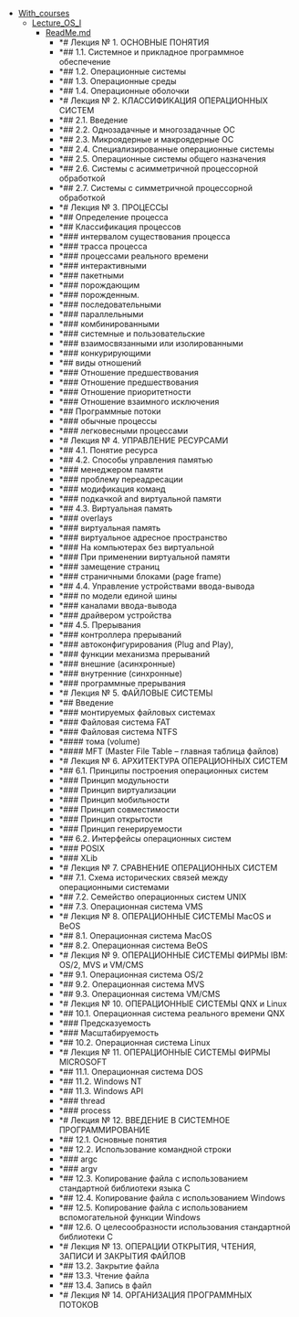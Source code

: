 - <a href = "E:\Node_projects\Node_Way\NBase\_Md\_Index\_TGUniversitet\I_kurs\++Архитектура_компьютеров_и_операционные_системы\With_courses\cat.With_courses\dir.With_courses.md">With_courses</a>
    - <a href = "E:\Node_projects\Node_Way\NBase\_Md\_Index\_TGUniversitet\I_kurs\++Архитектура_компьютеров_и_операционные_системы\With_courses\Lecture_OS_I\cat.Lecture_OS_I\dir.Lecture_OS_I.md">Lecture_OS_I</a>
        - <a href = "E:\Node_projects\Node_Way\NBase\_Md\_Index\_TGUniversitet\I_kurs\++Архитектура_компьютеров_и_операционные_системы\With_courses\Lecture_OS_I\ReadMe.md">ReadMe.md</a>
            - *# Лекция № 1. ОСНОВНЫЕ ПОНЯТИЯ
            - *## 1.1. Системное и прикладное программное обеспечение
            - *## 1.2. Операционные системы
            - *## 1.3. Операционные среды
            - *## 1.4. Операционные оболочки
            - *# Лекция № 2. КЛАССИФИКАЦИЯ ОПЕРАЦИОННЫХ СИСТЕМ
            - *## 2.1. Введение
            - *## 2.2. Однозадачные и многозадачные ОС
            - *## 2.3. Микроядерные и макроядерные ОС
            - *## 2.4. Специализированные операционные системы
            - *## 2.5. Операционные системы общего назначения
            - *## 2.6. Системы с асимметричной процессорной обработкой
            - *## 2.7. Системы с симметричной процессорной обработкой
            - *# Лекция № 3. ПРОЦЕССЫ
            - *## Определение процесса
            - *## Классификация процессов
            - *### интервалом существования процесса
            - *### трасса процесса
            - *### процессами реального времени
            - *### интерактивными
            - *### пакетными
            - *### порождающим
            - *### порожденным.
            - *### последовательными
            - *### параллельными
            - *### комбинированными
            - *### системные и пользовательские
            - *### взаимосвязанными или изолированными
            - *### конкурирующими
            - *## виды отношений
            - *### Отношение предшествования
            - *### Отношение предшествования
            - *### Отношение приоритетности
            - *### Отношение взаимного исключения
            - *## Программные потоки
            - *### обычные процессы
            - *### легковесными процессами
            - *# Лекция № 4. УПРАВЛЕНИЕ РЕСУРСАМИ
            - *## 4.1. Понятие ресурса
            - *## 4.2. Способы управления памятью
            - *### менеджером памяти
            - *### проблему переадресации
            - *### модификация команд
            - *### подкачкой and виртуальной памяти
            - *## 4.3. Виртуальная память
            - *### overlays
            - *### виртуальная память
            - *### виртуальное адресное пространство
            - *### На компьютерах без виртуальной
            - *### При применении виртуальной памяти
            - *### замещение страниц
            - *### страничными блоками (page frame)
            - *## 4.4. Управление устройствами ввода-вывода
            - *### по модели единой шины
            - *### каналами ввода-вывода
            - *### драйвером устройства
            - *## 4.5. Прерывания
            - *### контроллера прерываний
            - *### автоконфигурирования (Plug and Play),
            - *### функции механизма прерываний
            - *### внешние (асинхронные)
            - *### внутренние (синхронные)
            - *### программные прерывания
            - *# Лекция № 5. ФАЙЛОВЫЕ СИСТЕМЫ
            - *## Введение
            - *### монтируемых файловых системах
            - *### Файловая система FAT
            - *### Файловая система NTFS
            - *#### тома (volume)
            - *#### MFT (Master File Table – главная таблица файлов)
            - *# Лекция № 6. АРХИТЕКТУРА ОПЕРАЦИОННЫХ СИСТЕМ
            - *## 6.1. Принципы построения операционных систем
            - *### Принцип модульности
            - *### Принцип виртуализации
            - *### Принцип мобильности
            - *### Принцип совместимости
            - *### Принцип открытости
            - *### Принцип генерируемости
            - *## 6.2. Интерфейсы операционных систем
            - *### POSIX
            - *### XLib
            - *# Лекция № 7. СРАВНЕНИЕ ОПЕРАЦИОННЫХ СИСТЕМ
            - *## 7.1. Схема исторических связей между операционными системами
            - *## 7.2. Семейство операционных систем UNIX
            - *## 7.3. Операционная система VMS
            - *# Лекция № 8. ОПЕРАЦИОННЫЕ СИСТЕМЫ MacOS и BeOS
            - *## 8.1. Операционная система MacOS
            - *## 8.2. Операционная система BeOS
            - *# Лекция № 9. ОПЕРАЦИОННЫЕ СИСТЕМЫ ФИРМЫ IBM: OS/2, MVS и VM/CMS
            - *## 9.1. Операционная система OS/2
            - *## 9.2. Операционная система MVS
            - *## 9.3. Операционная система VM/CMS
            - *# Лекция № 10. ОПЕРАЦИОННЫЕ СИСТЕМЫ QNX и Linux
            - *## 10.1. Операционная система реального времени QNX
            - *### Предсказуемость
            - *### Масштабируемость
            - *## 10.2. Операционная система Linux
            - *# Лекция № 11. ОПЕРАЦИОННЫЕ СИСТЕМЫ ФИРМЫ MICROSOFT
            - *## 11.1. Операционная система DOS
            - *## 11.2. Windows NT
            - *## 11.3. Windows API
            - *### thread
            - *### process
            - *# Лекция № 12. ВВЕДЕНИЕ В СИСТЕМНОЕ ПРОГРАММИРОВАНИЕ
            - *## 12.1. Основные понятия
            - *## 12.2. Использование командной строки
            - *### argc
            - *### argv 
            - *## 12.3. Копирование файла с использованием стандартной библиотеки языка C
            - *## 12.4. Копирование файла с использованием Windows
            - *## 12.5. Копирование файла с использованием вспомогательной функции Windows
            - *## 12.6. О целесообразности использования стандартной библиотеки С
            - *# Лекция № 13. ОПЕРАЦИИ ОТКРЫТИЯ, ЧТЕНИЯ, ЗАПИСИ И ЗАКРЫТИЯ ФАЙЛОВ
            - *## 13.2. Закрытие файла
            - *## 13.3. Чтение файла
            - *## 13.4. Запись в файл
            - *# Лекция № 14. ОРГАНИЗАЦИЯ ПРОГРАММНЫХ ПОТОКОВ
    
